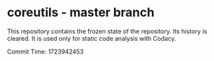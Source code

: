 # coreutils - master branch

This repository contains the frozen state of the repository.
Its history is cleared. It is used only for static code
analysis with Codacy.

Commit Time: 1723942453